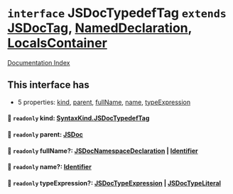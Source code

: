# `interface` JSDocTypedefTag `extends` [JSDocTag](../private.interface.JSDocTag/README.md), [NamedDeclaration](../private.interface.NamedDeclaration/README.md), [LocalsContainer](../private.interface.LocalsContainer/README.md)

[Documentation Index](../README.md)

## This interface has

- 5 properties:
[kind](#-readonly-kind-syntaxkindjsdoctypedeftag),
[parent](#-readonly-parent-jsdoc),
[fullName](#-readonly-fullname-jsdocnamespacedeclaration--identifier),
[name](#-readonly-name-identifier),
[typeExpression](#-readonly-typeexpression-jsdoctypeexpression--jsdoctypeliteral)


#### 📄 `readonly` kind: [SyntaxKind.JSDocTypedefTag](../private.enum.SyntaxKind/README.md#jsdoctypedeftag--346)



#### 📄 `readonly` parent: [JSDoc](../private.interface.JSDoc/README.md)



#### 📄 `readonly` fullName?: [JSDocNamespaceDeclaration](../private.interface.JSDocNamespaceDeclaration/README.md) | [Identifier](../private.interface.Identifier/README.md)



#### 📄 `readonly` name?: [Identifier](../private.interface.Identifier/README.md)



#### 📄 `readonly` typeExpression?: [JSDocTypeExpression](../private.interface.JSDocTypeExpression/README.md) | [JSDocTypeLiteral](../private.interface.JSDocTypeLiteral/README.md)



